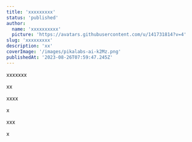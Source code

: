 ```yaml
---
title: 'xxxxxxxxx'
status: 'published'
author:
  name: 'xxxxxxxxxx'
  picture: 'https://avatars.githubusercontent.com/u/141731814?v=4'
slug: 'xxxxxxxxx'
description: 'xx'
coverImage: '/images/pikalabs-ai-k2Mz.png'
publishedAt: '2023-08-26T07:59:47.245Z'
---
```


xxxxxxx

xx

xxxx

x

xxx

x

